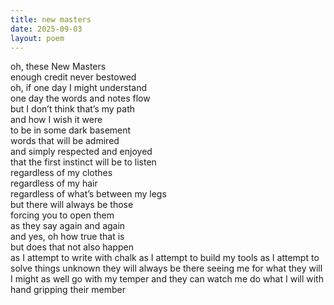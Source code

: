 ```yaml
---
title: new masters
date: 2025-09-03
layout: poem
---
```

oh, these New Masters  
enough credit never bestowed  
oh, if one day I might understand  
one day the words and notes flow  
but I don’t think that’s my path  
and how I wish it were  
to be in some dark basement  
words that will be admired  
and simply respected and enjoyed  
that the first instinct will be to listen  
regardless of my clothes  
regardless of my hair  
regardless of what’s between my legs  
but there will always be those   
forcing you to open them  
as they say again and again  
and yes, oh how true that is  
but does that not also happen   
as I attempt to write with chalk
as I attempt to build my tools
as I attempt to solve things unknown
they will always be there
seeing me for what they will
I might as well go with my temper
and they can watch me do what I will
with hand gripping their member

